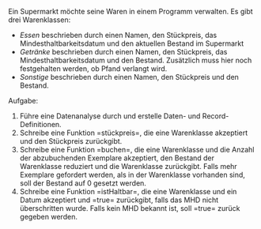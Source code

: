 Ein Supermarkt möchte seine Waren in einem Programm verwalten. Es gibt drei
Warenklassen:

- *Essen* beschrieben durch einen Namen, den Stückpreis, das
  Mindesthaltbarkeitsdatum und den aktuellen Bestand im Supermarkt
- *Getränke* beschrieben durch einen Namen, den Stückpreis, das
  Mindesthaltbarkeitsdatum und den Bestand. Zusätzlich muss hier noch
  festgehalten werden, ob Pfand verlangt wird.
- *Sonstige* beschrieben durch einen Namen, den Stückpreis und den Bestand.

Aufgabe:

1. Führe eine Datenanalyse durch und erstelle Daten- und Record-Definitionen.
2. Schreibe eine Funktion =stückpreis=, die eine Warenklasse akzeptiert und den
   Stückpreis zurückgibt.
3. Schreibe eine Funktion =buchen=, die eine Warenklasse und die Anzahl der
   abzubuchenden Exemplare akzeptiert, den Bestand der Warenklasse reduziert und
   die Warenklasse zurückgibt. Falls mehr Exemplare gefordert werden, als in der
   Warenklasse vorhanden sind, soll der Bestand auf 0 gesetzt werden.
4. Schreibe eine Funktion =istHaltbar=, die eine Warenklasse und ein Datum
   akzeptiert und =true= zurückgibt, falls das MHD nicht überschritten wurde.
   Falls kein MHD bekannt ist, soll =true= zurück gegeben werden.